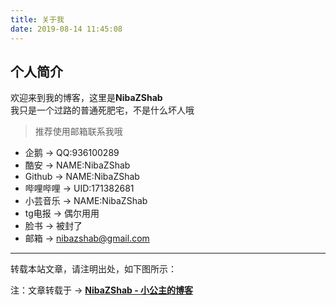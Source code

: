 ```yaml
---
title: 关于我
date: 2019-08-14 11:45:08
---
```

## 个人简介
欢迎来到我的博客，这里是**NibaZShab**  
我只是一个过路的普通死肥宅，不是什么坏人哦

> 推荐使用邮箱联系我哦
- 企鹅 -> QQ:936100289
- 酷安 -> NAME:NibaZShab
- Github -> NAME:NibaZShab
- 哔哩哔哩 -> UID:171382681
- 小芸音乐 -> NAME:NibaZShab
- tg电报 -> 偶尔用用
- 脸书 -> 被封了
- 邮箱 -> nibazshab@gmail.com

---

转载本站文章，请注明出处，如下图所示：

>  
注：文章转载于 -> **[NibaZShab - 小公主的博客](https://nibazshab.github.io/)**
